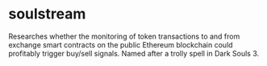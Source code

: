 # soulstream
Researches whether the monitoring of token transactions to and from exchange smart contracts on the public Ethereum blockchain could profitably trigger buy/sell signals.
Named after a trolly spell in Dark Souls 3.
